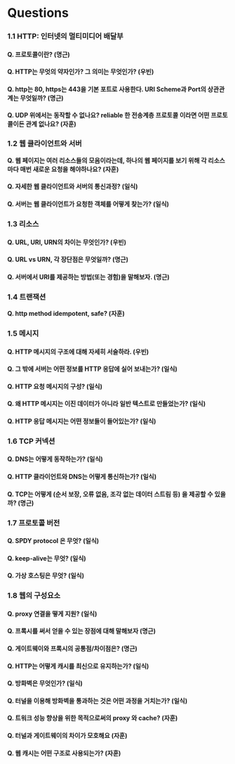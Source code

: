 # Questions

### 1.1 HTTP: 인터넷의 멀티미디어 배달부

#### Q. 프로토콜이란? \(명근\)

#### Q. HTTP는 무엇의 약자인가? 그 의미는 무엇인가? \(우빈\)

#### Q. http는 80, https는 443을 기본 포트로 사용한다. URI Scheme과 Port의 상관관계는 무엇일까? \(명근\)

**Q. UDP 위에서는 동작할 수 없나요? reliable 한 전송계층 프로토콜 이라면 어떤 프로토콜이든 관계 없나요? \(자훈\)**

### 1.2 웹 클라이언트와 서버

**Q. 웹 페이지는 여러 리소스들의 모음이라는데, 하나의 웹 페이지를 보기 위해 각 리소스마다 매번 새로운 요청을 해야하나요? \(자훈\)**

#### Q. 자세한 웹 클라이언트와 서버의 통신과정? \(일식\)

#### Q. 서버는 웹 클라이언트가 요청한 객체를 어떻게 찾는가? \(일식\)

### 1.3 리소스

#### Q. URL, URI, URN의 차이는 무엇인가? \(우빈\)

#### Q. URL vs URN, 각 장단점은 무엇일까? \(명근\)

#### Q. 서버에서 URI를 제공하는 방법\(또는 경험\)을 말해보자. \(명근\)

### 1.4 트랜잭션

**Q. http method idempotent, safe? \(자훈\)**

### 1.5 메시지

#### Q. HTTP 메시지의 구조에 대해 자세히 서술하라. \(우빈\)

#### Q. 그 밖에 서버는 어떤 정보를 HTTP 응답에 실어 보내는가? \(일식\)

#### Q. HTTP 요청 메시지의 구성? \(일식\)

#### Q. 왜 HTTP 메시지는 이진 데이터가 아니라 일반 텍스트로 만들었는가? \(일식\)

#### Q. HTTP 응답 메시지는 어떤 정보들이 들어있는가? \(일식\)

### 1.6 TCP 커넥션

#### Q. DNS는 어떻게 동작하는가? \(일식\)

#### Q. HTTP 클라이언트와 DNS는 어떻게 통신하는가? \(일식\)

#### Q. TCP는 어떻게 (순서 보장, 오류 없음, 조각 없는 데이터 스트림 등) 을 제공할 수 있을까? \(명근\)

### 1.7 프로토콜 버전

#### Q. SPDY protocol 은 무엇? \(일식\)

#### Q. keep-alive는 무엇? \(일식\)

#### Q. 가상 호스팅은 무엇? \(일식\)

### 1.8 웹의 구성요소

#### Q. proxy 연결을 떻게 지원? \(일식\)

#### Q. 프록시를 써서 얻을 수 있는 장점에 대해 말해보자 \(명근\)

#### Q. 게이트웨이와 프록시의 공통점/차이점은? \(명근\)

#### Q. HTTP는 어떻게 캐시를 최신으로 유지하는가? \(일식\)

#### Q. 방화벽은 무엇인가? \(일식\)

#### Q. 터널을 이용해 방화벽을 통과하는 것은 어떤 과정을 거치는가? \(일식\)

#### Q. 트워크 성능 향상을 위한 목적으로써의 proxy 와 cache? \(자훈\)

#### Q. 터널과 게이트웨이의 차이가 모호해요 \(자훈\)

#### Q. 웹 캐시는 어떤 구조로 사용되는가? \(자훈\)

#### 


